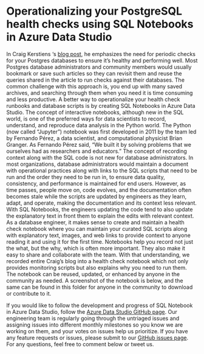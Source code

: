 # Operationalizing your PostgreSQL health checks using SQL Notebooks in Azure Data Studio

In Craig Kerstiens ‘s [blog post](https://www.citusdata.com/blog/2019/03/29/health-checks-for-your-postgres-database/), he emphasizes the need for periodic checks for your Postgres databases to ensure it’s healthy and performing well. Most Postgres database administrators and community members would usually bookmark or save such articles so they can revisit them and reuse the queries shared in the article to run checks against their databases. The common challenge with this approach is, you end up with many saved archives, and searching through them when you need it is time consuming and less productive. A better way to operationalize your health check runbooks and database scripts is by creating SQL Notebooks in Azure Data Studio.
The concept of interactive notebooks, although new in the SQL world, is one of the preferred ways for data scientists to record, understand, and reproduce data analysis in the Python world. The Python (now called “Jupyter”) notebook was first developed in 2011 by the team led by Fernando Pérez, a data scientist, and computational physicist Brian Granger. As Fernando Pérez said, “We built it by solving problems that we ourselves had as researchers and educators.” 
The concept of recording context along with the SQL code is not new for database administrators. In most organizations, database administrators would maintain a document with operational practices along with links to the SQL scripts that need to be run and the order they need to be run in, to ensure data quality, consistency, and performance is maintained for end users. However, as time passes, people move on, code evolves, and the documentation often becomes stale while the scripts are updated by engineers as they learn, adapt, and operate, making the documentation and its context less relevant. With SQL Notebooks, the engineers updating the code tend to also update the explanatory text in front them to explain the edits with relevant context.
As a database engineer, it makes sense to create and maintain a health check notebook where you can maintain your curated SQL scripts along with explanatory text, images, and web links to provide context to anyone reading it and using it for the first time. Notebooks help you record not just the what, but the why, which is often more important. They also make it easy to share and collaborate with the team.
With that understanding, we recorded entire Craig’s blog into a health check notebook which not only provides monitoring scripts but also explains why you need to run them. The notebook can be reused, updated, or enhanced by anyone in the community as needed. A screenshot of the notebook is below, and the same can be found in this folder for anyone in the community to download or contribute to it.






If you would like to follow the development and progress of SQL Notebook in Azure Data Studio, follow the [Azure Data Studio GitHub page](https://github.com/Microsoft/azuredatastudio). Our engineering team is regularly going through the untriaged issues and assigning issues into different monthly milestones so you know we are working on them, and your votes on issues help us prioritize. If you have any feature requests or issues, please submit to our [GitHub issues page](https://github.com/microsoft/azuredatastudio/issues). For any questions, feel free to comment below or tweet us.
